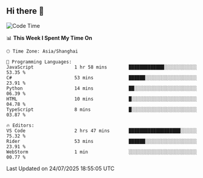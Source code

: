 ## Hi there 👋

<!--START_SECTION:waka-->
![Code Time](http://img.shields.io/badge/Code%20Time-11%20hrs%2051%20mins-blue)

📊 **This Week I Spent My Time On** 

```text
🕑︎ Time Zone: Asia/Shanghai

💬 Programming Languages: 
JavaScript               1 hr 58 mins        █████████████░░░░░░░░░░░░   53.35 % 
C#                       53 mins             ██████░░░░░░░░░░░░░░░░░░░   23.91 % 
Python                   14 mins             ██░░░░░░░░░░░░░░░░░░░░░░░   06.39 % 
HTML                     10 mins             █░░░░░░░░░░░░░░░░░░░░░░░░   04.78 % 
TypeScript               8 mins              █░░░░░░░░░░░░░░░░░░░░░░░░   03.87 % 

🔥 Editors: 
VS Code                  2 hrs 47 mins       ███████████████████░░░░░░   75.32 % 
Rider                    53 mins             ██████░░░░░░░░░░░░░░░░░░░   23.91 % 
WebStorm                 1 min               ░░░░░░░░░░░░░░░░░░░░░░░░░   00.77 % 
```


 Last Updated on 24/07/2025 18:55:05 UTC
<!--END_SECTION:waka-->

